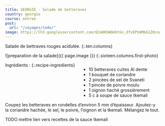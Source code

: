 ```yaml
---
title: GEORGIE - Salade de betteraves
country: georgie
course: entree
post:
  url: "/voyages/todo/"
image: https://lh3.googleusercontent.com/QCm0KUWQ4btGn_dfvEPVmMbG1ZOcngMdVnmmgnOpNeTDcLYbipfUlw_dotI339tGdsR8x11-vBs1tx2keYtkwl0HZLbH_OLFopJw4sZPKP6ARwS82AmwdI_Z2sHGugmqnzlMKfGJa6POBPIB2xmHl-_yNGOpTd4Hr1wwuOwUTnRs5a4dsZ2hvMBAGNQb51hJVKq-r9aaQ_JbEAixNUVlW4kJk9Ep7vL4dG4n7q_5SiCs4YTJhYpZT-vWxrumF_G2OYQ4InUMKQgWt3ZPoZwSIejEs74F5-AOqiSC0MkcHJTC3aWF9TxE7dJ5WsIbMW_ZWfChpsQhv-jYFMYY2Y4Xb3fdKf7nNGSdy9gH83COiByq7irJTBkOCVoPwN1iGxMYp6ZAN4IidX0P4908OiKzxlYpXYpvDxbMs9tXJpa0A2oAJ7kVz1e5Gu47Q7YLGEHna07JKLxgM43KXzzgC9q0cnF0CisYIa6kpjvyfbFC0GydtMXcH0DKUNfC715jV0RPAGSVS2GxhDDVqhXtcni635Ml38BNqBl5OeJfU7nY-xpK7NOEpVpxynsPNBw4zZbKjXuUG21wz5p7cSQEAg1KCj37g_xX3ZS0TjGuR2dJmcRlUQvD9S7yxDoEZJzQsaoRvS09UNyCMgkj_Ty05I2AEOC05H985e_TZ1ZfJLIweXd5rnldhfy8bBQ=w900
---
```


Salade de bettraves rouges acidulée.
{:.ten.columns}

<!--fin extrait-->

![preparation de la salade]({{ page.image }})
{:.sixteen.columns.first-photo}

<div class="four columns" markdown="1">
Ingrédients :
{:.recipe-ingredients}

- 10 betteraves cuites Al dente
- 1 bouquet de coriandre
- 2 pincées de sel de Svaneti
- 1 pincée de poivre moulu
- 1 oignon haché grossièrement
- 5 c à soupe de sauce tkemali
</div>

<div class="ten columns" markdown="1">
Coupez les betteraves en rondelles d’environ 5 mm d’épaisseur. Ajoutez-y la coriandre hachée, le sel, le poivre, l’oignon et la tkemali. Mélangez le tout.
</div>

TODO mettre lien vers recettes de la sauce tkemali
</div>

